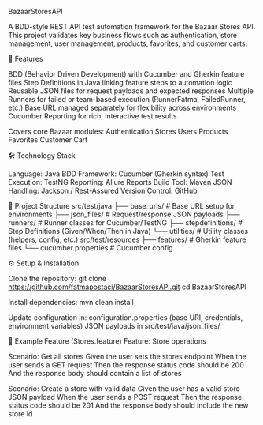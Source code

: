 BazaarStoresAPI

A BDD-style REST API test automation framework for the Bazaar Stores API.
This project validates key business flows such as authentication, store management, user management, products, favorites, and customer carts.

📌 Features

BDD (Behavior Driven Development) with Cucumber and Gherkin feature files
Step Definitions in Java linking feature steps to automation logic
Reusable JSON files for request payloads and expected responses
Multiple Runners for failed or team-based execution (RunnerFatma, FailedRunner, etc.)
Base URL managed separately for flexibility across environments
Cucumber Reporting for rich, interactive test results

Covers core Bazaar modules:
Authentication
Stores
Users
Products
Favorites
Customer Cart

🛠️ Technology Stack

Language: Java
BDD Framework: Cucumber (Gherkin syntax)
Test Execution: TestNG
Reporting: Allure Reports
Build Tool: Maven
JSON Handling: Jackson / Rest-Assured
Version Control: GitHub


📂 Project Structure
src/test/java
├── base_urls/                # Base URL setup for environments
├── json_files/               # Request/response JSON payloads
├── runners/                  # Runner classes for Cucumber/TestNG
├── stepdefinitions/          # Step Definitions (Given/When/Then in Java)
└── utilities/                # Utility classes (helpers, config, etc.)
src/test/resources
├── features/                 # Gherkin feature files
└── cucumber.properties       # Cucumber config


⚙️ Setup & Installation

Clone the repository:
git clone https://github.com/fatmapostaci/BazaarStoresAPI.git
cd BazaarStoresAPI

Install dependencies:
mvn clean install

Update configuration in:
configuration.properties (base URI, credentials, environment variables)
JSON payloads in src/test/java/json_files/

🧪 Example Feature (Stores.feature)
Feature: Store operations

  Scenario: Get all stores
    Given the user sets the stores endpoint
    When the user sends a GET request
    Then the response status code should be 200
    And the response body should contain a list of stores

  Scenario: Create a store with valid data
    Given the user has a valid store JSON payload
    When the user sends a POST request
    Then the response status code should be 201
    And the response body should include the new store id


